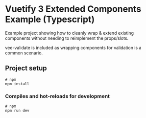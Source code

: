 # Vuetify 3 Extended Components Example (Typescript)

Example project showing how to cleanly wrap & extend existing components without needing to reimplement the props/slots.

vee-validate is included as wrapping components for validation is a common scenario.

## Project setup

```
# npm
npm install

```

### Compiles and hot-reloads for development

```
# npm
npm run dev

```
